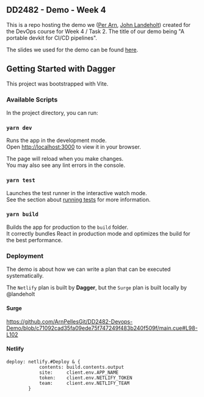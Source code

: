 ## DD2482 - Demo - Week 4
This is a repo hosting the demo we ([Per Arn](https://github.com/ArnPellesGit), [John Landeholt](https://github.com/landeholt)) created for the DevOps course for Week 4 / Task 2. The title of our demo being "A portable devkit for CI/CD pipelines".

The slides we used for the demo can be found [here](https://www.figma.com/proto/sNInuXaUGIMTtQQVpyt3Ei/code-coverage?page-id=2%3A2&node-id=150%3A757&viewport=250%2C48%2C0.09&scaling=contain&starting-point-node-id=150%3A757&show-proto-sidebar=1).

## Getting Started with Dagger

This project was bootstrapped with Vite.

### Available Scripts

In the project directory, you can run:

### `yarn dev`

Runs the app in the development mode.\
Open [http://localhost:3000](http://localhost:3000) to view it in your browser.

The page will reload when you make changes.\
You may also see any lint errors in the console.

### `yarn test`

Launches the test runner in the interactive watch mode.\
See the section about [running tests](https://facebook.github.io/create-react-app/docs/running-tests) for more information.

### `yarn build`

Builds the app for production to the `build` folder.\
It correctly bundles React in production mode and optimizes the build for the best performance.


### Deployment

The demo is about how we can write a plan that can be executed systematically.

The `Netlify` plan is built by **Dagger**, but the `Surge` plan is built locally by @landeholt

#### Surge

https://github.com/ArnPellesGit/DD2482-Devops-Demo/blob/c71092cad35fa09ede75f747249f483b240f509f/main.cue#L98-L102

#### Netlify

```cue
deploy: netlify.#Deploy & {
			contents: build.contents.output
			site:     client.env.APP_NAME
			token:    client.env.NETLIFY_TOKEN
			team:     client.env.NETLIFY_TEAM
		}
```
